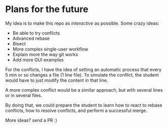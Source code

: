 # Plans for the future

My idea is to make this repo as _interactive_ as possible. Some crazy ideas:

* Be able to try conflicts
* Advanced rebase
* Bisect
* More complex single-user workflow
* Explain more the way git works
* Add more GUI examples

For the conflicts, I have the idea of setting an automatic process that every 5
min or so changes a file (1 line file). To simulate the conflict, the student
would have to just modify the content in that line.

A more complex conflict would be a similar approach, but with several lines or
in several files.

By doing that, we could prepare the student to learn how to react to rebase
conflicts, how to resolve conflicts, and perform a successful merge.

More ideas? send a PR :)
